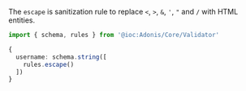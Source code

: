 The `escape` is sanitization rule to replace `<`, `>`, `&`, `'`, `"` and `/` with HTML entities.

```ts
import { schema, rules } from '@ioc:Adonis/Core/Validator'

{
  username: schema.string([
    rules.escape()
  ])
}
```
